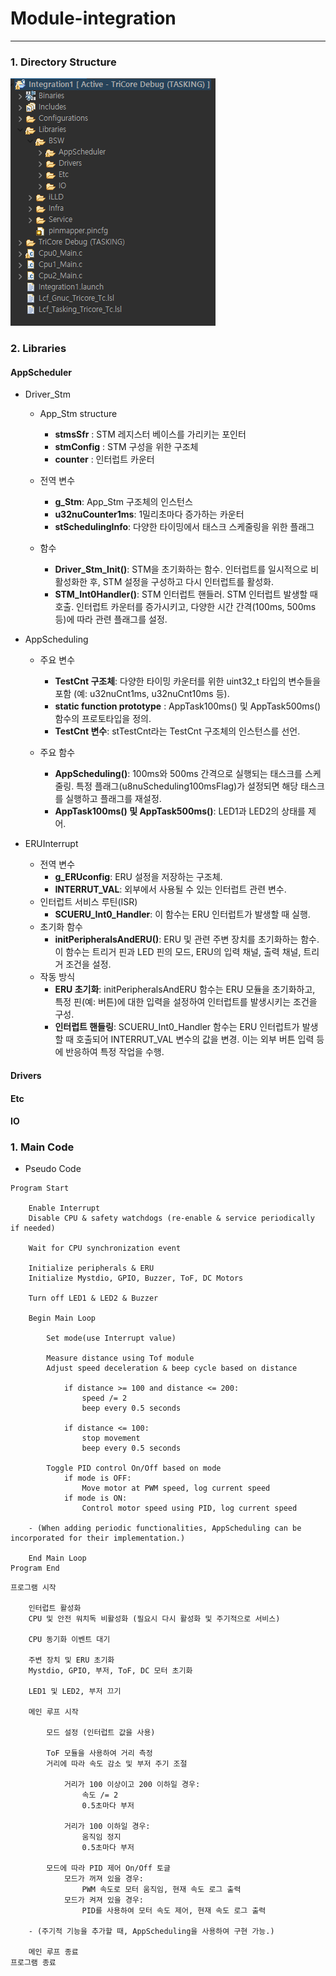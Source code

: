 # Module-integration

<hr>

### 1. Directory Structure

![Alt text](Directory_Tree.png)

### 2. Libraries

#### AppScheduler

- Driver_Stm

    - App_Stm structure
      - **stmsSfr** : STM 레지스터 베이스를 가리키는 포인터
      - **stmConfig** : STM 구성을 위한 구조체
      - **counter** : 인터럽트 카운터

    - 전역 변수
      - **g_Stm**: App_Stm 구조체의 인스턴스
      - **u32nuCounter1ms**: 1밀리초마다 증가하는 카운터
      - **stSchedulingInfo**: 다양한 타이밍에서 태스크 스케줄링을 위한 플래그

    - 함수
      - **Driver_Stm_Init()**: STM을 초기화하는 함수. 인터럽트를 일시적으로 비활성화한 후, STM 설정을 구성하고 다시 인터럽트를 활성화.
      - **STM_Int0Handler()**: STM 인터럽트 핸들러. STM 인터럽트 발생할 때 호출. 인터럽트 카운터를 증가시키고, 다양한 시간 간격(100ms, 500ms 등)에 따라 관련 플래그를 설정.   

- AppScheduling
  - 주요 변수
    - **TestCnt 구조체**: 다양한 타이밍 카운터를 위한 uint32_t 타입의 변수들을 포함 (예: u32nuCnt1ms, u32nuCnt10ms 등).
    - **static function prototype** :  AppTask100ms() 및 AppTask500ms() 함수의 프로토타입을 정의.
    - **TestCnt 변수**: stTestCnt라는 TestCnt 구조체의 인스턴스를 선언.

  - 주요 함수
    - **AppScheduling()**: 100ms와 500ms 간격으로 실행되는 태스크를 스케줄링. 특정 플래그(u8nuScheduling100msFlag)가 설정되면 해당 태스크를 실행하고 플래그를 재설정.
    - **AppTask100ms() 및 AppTask500ms()**: LED1과 LED2의 상태를 제어. 

- ERUInterrupt
  - 전역 변수 
    - **g_ERUconfig**: ERU 설정을 저장하는 구조체.
    - **INTERRUT_VAL**: 외부에서 사용될 수 있는 인터럽트 관련 변수.
  - 인터럽트 서비스 루틴(ISR)
    - **SCUERU_Int0_Handler**: 이 함수는 ERU 인터럽트가 발생할 때 실행.
  - 초기화 함수
    - **initPeripheralsAndERU()**: ERU 및 관련 주변 장치를 초기화하는 함수. 이 함수는 트리거 핀과 LED 핀의 모드, ERU의 입력 채널, 출력 채널, 트리거 조건을 설정.
  - 작동 방식
    - **ERU 초기화**: initPeripheralsAndERU 함수는 ERU 모듈을 초기화하고, 특정 핀(예: 버튼)에 대한 입력을 설정하여 인터럽트를 발생시키는 조건을 구성.
    - **인터럽트 핸들링**: SCUERU_Int0_Handler 함수는 ERU 인터럽트가 발생할 때 호출되어 INTERRUT_VAL 변수의 값을 변경. 이는 외부 버튼 입력 등에 반응하여 특정 작업을 수행.

#### Drivers

#### Etc

#### IO


### 1. Main Code

- Pseudo Code

```
Program Start

    Enable Interrupt
    Disable CPU & safety watchdogs (re-enable & service periodically if needed)

    Wait for CPU synchronization event

    Initialize peripherals & ERU
    Initialize Mystdio, GPIO, Buzzer, ToF, DC Motors

    Turn off LED1 & LED2 & Buzzer

    Begin Main Loop

        Set mode(use Interrupt value)

        Measure distance using Tof module
        Adjust speed deceleration & beep cycle based on distance

            if distance >= 100 and distance <= 200:
                speed /= 2
                beep every 0.5 seconds

            if distance <= 100:
                stop movement
                beep every 0.5 seconds

        Toggle PID control On/Off based on mode
            if mode is OFF:
                Move motor at PWM speed, log current speed
            if mode is ON:
                Control motor speed using PID, log current speed

    - (When adding periodic functionalities, AppScheduling can be incorporated for their implementation.)

    End Main Loop
Program End
```

```
프로그램 시작

    인터럽트 활성화
    CPU 및 안전 워치독 비활성화 (필요시 다시 활성화 및 주기적으로 서비스)

    CPU 동기화 이벤트 대기

    주변 장치 및 ERU 초기화
    Mystdio, GPIO, 부저, ToF, DC 모터 초기화

    LED1 및 LED2, 부저 끄기

    메인 루프 시작

        모드 설정 (인터럽트 값을 사용)

        ToF 모듈을 사용하여 거리 측정
        거리에 따라 속도 감소 및 부저 주기 조절
        
            거리가 100 이상이고 200 이하일 경우:
                속도 /= 2
                0.5초마다 부저

            거리가 100 이하일 경우:
                움직임 정지
                0.5초마다 부저

        모드에 따라 PID 제어 On/Off 토글
            모드가 꺼져 있을 경우:
                PWM 속도로 모터 움직임, 현재 속도 로그 출력
            모드가 켜져 있을 경우:
                PID를 사용하여 모터 속도 제어, 현재 속도 로그 출력

    - (주기적 기능을 추가할 때, AppScheduling을 사용하여 구현 가능.)

    메인 루프 종료
프로그램 종료
```